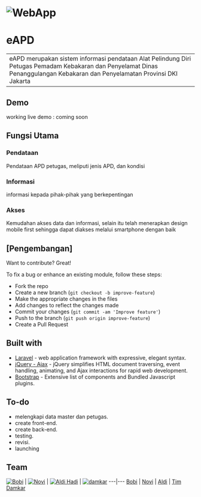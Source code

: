 # ![WebApp](https://iharsh234.github.io/WebApp/images/demo/demo_landing.JPG)
# eAPD
<table>
<tr>
<td>
  eAPD merupakan sistem informasi pendataan Alat Pelindung Diri Petugas Pemadam Kebakaran dan Penyelamat Dinas Penanggulangan Kebakaran dan Penyelamatan Provinsi DKI Jakarta
</td>
</tr>
</table>


## Demo
working live demo :  coming soon


## Fungsi Utama

### Pendataan
Pendataan APD petugas, meliputi jenis APD, dan kondisi

### Informasi
informasi kepada pihak-pihak yang berkepentingan

### Akses
Kemudahan akses data dan informasi, selain itu telah menerapkan design mobile first sehingga dapat diakses melalui smartphone dengan baik


## [Pengembangan]

Want to contribute? Great!

To fix a bug or enhance an existing module, follow these steps:

- Fork the repo
- Create a new branch (`git checkout -b improve-feature`)
- Make the appropriate changes in the files
- Add changes to reflect the changes made
- Commit your changes (`git commit -am 'Improve feature'`)
- Push to the branch (`git push origin improve-feature`)
- Create a Pull Request 

## Built with 

- [Laravel](https://laravel.com/) -  web application framework with expressive, elegant syntax.
- [jQuery - Ajax](http://www.w3schools.com/jquery/jquery_ref_ajax.asp) - jQuery simplifies HTML document traversing, event handling, animating, and Ajax interactions for rapid web development.
- [Bootstrap](http://getbootstrap.com/) - Extensive list of components and  Bundled Javascript plugins.


## To-do
- melengkapi data master dan petugas.
- create front-end.
- create back-end.
- testing.
- revisi.
- launching

## Team

[![Bobi](https://img.icons8.com/material-rounded/24/000000/user.png)](https://github.com/)  | [![Novi](https://img.icons8.com/material-rounded/24/000000/user.png)](https://github.com/) | [![Aldi Hadi](https://img.icons8.com/material-rounded/24/000000/user.png)](https://github.com/) | [![damkar](https://i.ibb.co/rpZyCm3/logo.png)](https://github.com/)
---|---
[Bobi](https://github.com/bobi) | [Novi](https://github.com/novi) | [Aldi](https://github.com/aldi) | [Tim Damkar](https://github.com/bidCegahDamkar)
